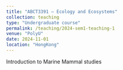 ```yaml
---
title: "ABCT3391 – Ecology and Ecosystems"
collection: teaching
type: "Undergraduate course"
permalink: /teaching/2024-sem1-teaching-1
venue: "PolyU"
date: 2024-11-01
location: "HongKong"
---
```


Introduction to Marine Mammal studies
